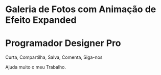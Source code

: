 # Galeria de Fotos com Animação de Efeito Expanded

<h1>Programador Designer Pro</h1>

Curta, Compartilha, Salva, Comenta, Siga-nos

Ajuda muito o meu Trabalho.
